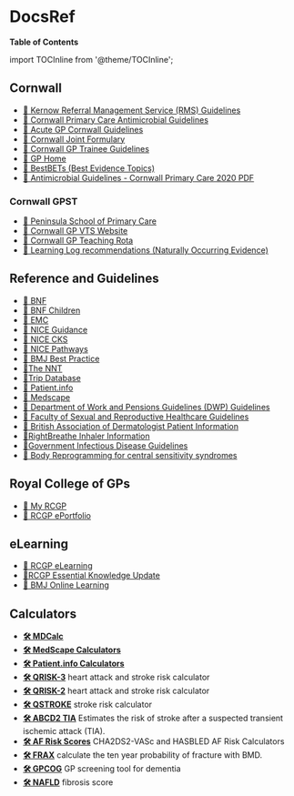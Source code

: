 # DocsRef

**Table of Contents**
<!-- following code generates TOC in Docusaurus-->

import TOCInline from '@theme/TOCInline';

<TOCInline toc={toc} />

## Cornwall
- [🔗 Kernow Referral Management Service (RMS) Guidelines](https://rms.kernowccg.nhs.uk/primary_care_clinical_referral_criteria)
- [🔗 Cornwall Primary Care Antimicrobial Guidelines](https://viewer.microguide.global/guide/1000000207)
- [🔗 Acute GP Cornwall Guidelines](https://www.acutegpcornwall.com/)
- [🔗 Cornwall Joint Formulary](https://www.eclipsesolutions.org/cornwall/)
- [🔗 Cornwall GP Trainee Guidelines](https://gp-training.hee.nhs.uk/cornwall/useful-links/)
- [🔗 GP Home](http://www.gphome.com/)
- [🔗 BestBETs (Best Evidence Topics)](https://bestbets.org/)
- [🔗 Antimicrobial Guidelines - Cornwall Primary Care 2020 PDF](attachments/KernowAntimicrobialGuidelines2020.pdf )

### Cornwall GPST
- [🔗 Peninsula School of Primary Care](https://primarycare.peninsuladeanery.nhs.uk/)
- [🔗 Cornwall GP VTS Website](https://gp-training.hee.nhs.uk/cornwall/)
- [🔗 Cornwall GP Teaching Rota](https://docs.google.com/document/d/1Vo5LZbB2s5lXR_JRyIMSrIcvG2wu2fg-xGB-Lu3PnKc/edit)
- [🔗 Learning Log recommendations (Naturally Occurring Evidence)](https://primarycare.peninsuladeanery.nhs.uk/about-us/gp-specialty-trainees/learning-log-recommendations-naturally-occurring-evidence/)

## Reference and Guidelines
- [🔗 BNF](https://bnf.nice.org.uk/)
- [🔗 BNF Children](https://bnfc.nice.org.uk/)
- [🔗 EMC](https://www.medicines.org.uk/emc)
- [🔗 NICE Guidance](https://www.nice.org.uk/guidance)
- [🔗 NICE CKS](https://cks.nice.org.uk/)
- [🔗 NICE Pathways](https://pathways.nice.org.uk/)
- [🔗 BMJ Best Practice](https://bestpractice.bmj.com/)
- [🔗The NNT](https://www.thennt.com/)
- [🔗Trip Database](https://www.tripdatabase.com/)
- [🔗 Patient.info](https://patient.info/)
- [🔗 Medscape](https://emedicine.medscape.com/)
- [🔗 Department of Work and Pensions Guidelines (DWP) Guidelines](https://www.gov.uk/government/collections/healthcare-practitioners-guidance-and-information-from-dwp)
- [🔗 Faculty of Sexual and Reproductive Healthcare Guidelines](https://www.fsrh.org/standards-and-guidance/)
- [🔗 British Association of Dermatologist Patient Information](https://www.bad.org.uk/for-the-public/patient-information-leaflets)
- [🔗RightBreathe Inhaler Information](https://www.rightbreathe.com/)
- [🔗Government Infectious Disease Guidelines](https://www.gov.uk/topic/health-protection/infectious-diseases)
- [🔗 Body Reprogramming for central sensitivity syndromes](http://www.bodyreprogramming.org/)

## Royal College of GPs
- [🔗 My RCGP](https://www.rcgp.org.uk/my-rcgp.aspx)
- [🔗 RCGP ePortfolio](https://www.fourteenfish.com/portfolio)

## eLearning
- [🔗 RCGP eLearning](https://elearning.rcgp.org.uk/)
- [🔗RCGP Essential Knowledge Update](https://elearning.rcgp.org.uk/course/index.php?categoryid=2)
- [🔗 BMJ Online Learning](https://new-learning.bmj.com/)

## Calculators
- **[🛠 MDCalc](https://www.mdcalc.com/)**
- **[🛠 MedScape Calculators](https://reference.medscape.com/guide/medical-calculators)**
- **[🛠 Patient.info Calculators](https://patient.info/medical-calculators)**
- **[🛠 QRISK-3](https://qrisk.org/three/)** heart attack and stroke risk calculator
- **[🛠 QRISK-2](https://qrisk.org/2017/)** heart attack and stroke risk calculator
- **[🛠 QSTROKE](https://qstroke.org/)** stroke risk calculator
- **[🛠 ABCD2 TIA](https://www.mdcalc.com/abcd2-score-tia)** Estimates the risk of stroke after a suspected transient ischemic attack (TIA).
- **[🛠 AF Risk Scores](https://www.chadsvasc.org/)** CHA2DS2-VASc and HASBLED AF Risk Calculators
- **[🛠 FRAX](https://www.sheffield.ac.uk/FRAX/tool.aspx)** calculate the ten year probability of fracture with BMD.
- **[🛠 GPCOG](https://patient.info/doctor/general-practitioner-assessment-of-cognition-gpcog-score)** GP screening tool for dementia
- **[🛠 NAFLD](https://nafldscore.com/)** fibrosis score
